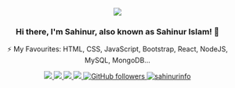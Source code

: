 <p align="center">
<img src="https://static.dribbble.com/users/730703/screenshots/6581243/avento.gif">
</p>
<h3 align="center">Hi there, I'm Sahinur, also known as Sahinur Islam! 👋 </h3>
<p align="center">
⚡ My Favourites: HTML, CSS, JavaScript, Bootstrap, React, NodeJS, MySQL, MongoDB... <br>
</p>

<p align="center">
  <a href="https://facebook.com/sahinurinfo" target="_blank">
    <img src="https://img.shields.io/badge/-Facebook-1877F2?style=flat&labelColor=1877F2&logo=facebook&logoColor=white&link=https://facebook.com/sahinurinfo">
  </a>
  
  <a href="https://twitter.com/sahinur_info" target="_blank">
    <img src="https://img.shields.io/badge/-Twitter-1ca0f1?style=flat&labelColor=1ca0f1&logo=twitter&logoColor=white&link=https://twitter.com/sahinur_info">
  </a>
   <a href="https://twitter.com/sahinur_info" target="_blank">
    <img src="https://img.shields.io/badge/-instagram-red?style=flat&labelColor=red&logo=twitter&logoColor=white&link=https://twitter.com/sahinur_info">
  </a>
  <a href="https://www.behance.net/sahinurinfo" target="_blank">
    <img src="https://img.shields.io/badge/-Behance-053eff?style=flat&labelColor=053eff&logo=behance&logoColor=white&link=https://www.behance.net/sahinurinfo">
  <a/>
  <a href="https://github.com/sahinurinfo" target="_blank">
    <img alt="GitHub followers" src="https://img.shields.io/github/followers/sahinurinfo?label=Github&style=flat">
  </a>
  <a href="https://github.com/sahinurinfo" target="_blank">
    <img src="https://komarev.com/ghpvc/?username=sahinurinfo&label=Views&color=brightgreen&style=flat" alt="sahinurinfo" />
  </a>
</p 
